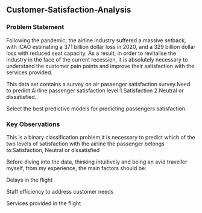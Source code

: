 ## Customer-Satisfaction-Analysis
### Problem Statement
Following the pandemic, the airline industry suffered a massive setback, with ICAO estimating a 371 billion dollar loss in 2020, and a 329 billion dollar loss with reduced seat capacity. As a result, in order to revitalise the industry in the face of the current recession, it is absolutely necessary to understand the customer pain points and improve their satisfaction with the services provided.

This data set contains a survey on air passenger satisfaction survey.Need to predict Airline passenger satisfaction level:1.Satisfaction 2.Neutral or dissatisfied.

Select the best predictive models for predicting passengers satisfaction.

### Key Observations
This is a binary classification problem,it is necessary to predict which of the two levels of satisfaction with the airline the passenger belongs to:Satisfaction, Neutral or dissatisfied

Before diving into the data, thinking intuitively and being an avid traveller myself, from my experience, the main factors should be:

Delays in the flight

Staff efficiency to address customer needs

Services provided in the flight
